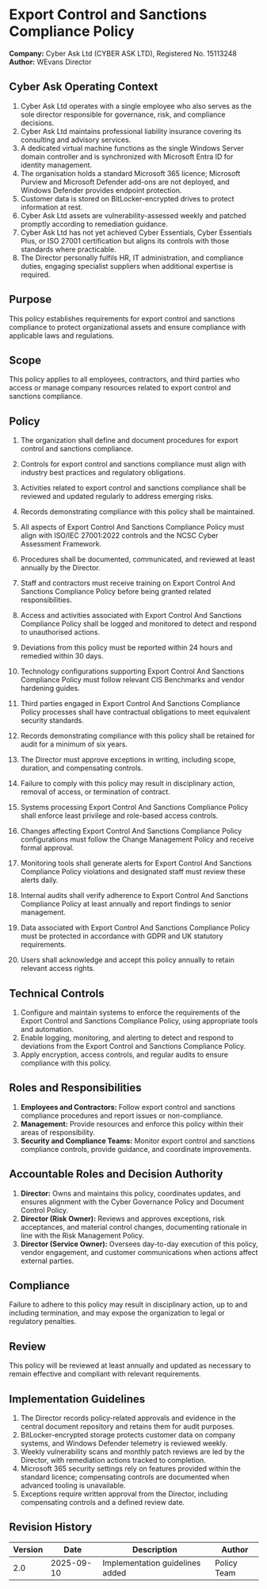 # Export Control and Sanctions Compliance Policy

**Company:** Cyber Ask Ltd (CYBER ASK LTD), Registered No. 15113248  
**Author:** WEvans Director

## Cyber Ask Operating Context

1. Cyber Ask Ltd operates with a single employee who also serves as the sole director responsible for governance, risk, and compliance decisions.
2. Cyber Ask Ltd maintains professional liability insurance covering its consulting and advisory services.
3. A dedicated virtual machine functions as the single Windows Server domain controller and is synchronized with Microsoft Entra ID for identity management.
4. The organisation holds a standard Microsoft 365 licence; Microsoft Purview and Microsoft Defender add-ons are not deployed, and Windows Defender provides endpoint protection.
5. Customer data is stored on BitLocker-encrypted drives to protect information at rest.
6. Cyber Ask Ltd assets are vulnerability-assessed weekly and patched promptly according to remediation guidance.
7. Cyber Ask Ltd has not yet achieved Cyber Essentials, Cyber Essentials Plus, or ISO 27001 certification but aligns its controls with those standards where practicable.
8. The Director personally fulfils HR, IT administration, and compliance duties, engaging specialist suppliers when additional expertise is required.



## Purpose

This policy establishes requirements for export control and sanctions compliance to protect organizational assets and ensure compliance with applicable laws and regulations.

## Scope

This policy applies to all employees, contractors, and third parties who access or manage company resources related to export control and sanctions compliance.

## Policy
1. The organization shall define and document procedures for export control and sanctions compliance.
2. Controls for export control and sanctions compliance must align with industry best practices and regulatory obligations.
3. Activities related to export control and sanctions compliance shall be reviewed and updated regularly to address emerging risks.
4. Records demonstrating compliance with this policy shall be maintained.

1. All aspects of Export Control And Sanctions Compliance Policy must align with ISO/IEC 27001:2022 controls and the NCSC Cyber Assessment Framework.
2. Procedures shall be documented, communicated, and reviewed at least annually by the Director.
3. Staff and contractors must receive training on Export Control And Sanctions Compliance Policy before being granted related responsibilities.
4. Access and activities associated with Export Control And Sanctions Compliance Policy shall be logged and monitored to detect and respond to unauthorised actions.
5. Deviations from this policy must be reported within 24 hours and remedied within 30 days.
6. Technology configurations supporting Export Control And Sanctions Compliance Policy must follow relevant CIS Benchmarks and vendor hardening guides.
7. Third parties engaged in Export Control And Sanctions Compliance Policy processes shall have contractual obligations to meet equivalent security standards.
8. Records demonstrating compliance with this policy shall be retained for audit for a minimum of six years.
9. The Director must approve exceptions in writing, including scope, duration, and compensating controls.
10. Failure to comply with this policy may result in disciplinary action, removal of access, or termination of contract.

1. Systems processing Export Control And Sanctions Compliance Policy shall enforce least privilege and role-based access controls.
2. Changes affecting Export Control And Sanctions Compliance Policy configurations must follow the Change Management Policy and receive formal approval.
3. Monitoring tools shall generate alerts for Export Control And Sanctions Compliance Policy violations and designated staff must review these alerts daily.
4. Internal audits shall verify adherence to Export Control And Sanctions Compliance Policy at least annually and report findings to senior management.
5. Data associated with Export Control And Sanctions Compliance Policy must be protected in accordance with GDPR and UK statutory requirements.
6. Users shall acknowledge and accept this policy annually to retain relevant access rights.

## Technical Controls

1. Configure and maintain systems to enforce the requirements of the Export Control and Sanctions Compliance Policy, using appropriate tools and automation.
2. Enable logging, monitoring, and alerting to detect and respond to deviations from the Export Control and Sanctions Compliance Policy.
3. Apply encryption, access controls, and regular audits to ensure compliance with this policy.

## Roles and Responsibilities

1. **Employees and Contractors:** Follow export control and sanctions compliance procedures and report issues or non-compliance.
2. **Management:** Provide resources and enforce this policy within their areas of responsibility.
3. **Security and Compliance Teams:** Monitor export control and sanctions compliance controls, provide guidance, and coordinate improvements.

## Accountable Roles and Decision Authority

1. **Director:** Owns and maintains this policy, coordinates updates, and ensures alignment with the Cyber Governance Policy and Document Control Policy.
2. **Director (Risk Owner):** Reviews and approves exceptions, risk acceptances, and material control changes, documenting rationale in line with the Risk Management Policy.
3. **Director (Service Owner):** Oversees day-to-day execution of this policy, vendor engagement, and customer communications when actions affect external parties.


## Compliance

Failure to adhere to this policy may result in disciplinary action, up to and including termination, and may expose the organization to legal or regulatory penalties.

## Review

This policy will be reviewed at least annually and updated as necessary to remain effective and compliant with relevant requirements.

## Implementation Guidelines
1. The Director records policy-related approvals and evidence in the central document repository and retains them for audit purposes.
2. BitLocker-encrypted storage protects customer data on company systems, and Windows Defender telemetry is reviewed weekly.
3. Weekly vulnerability scans and monthly patch reviews are led by the Director, with remediation actions tracked to completion.
4. Microsoft 365 security settings rely on features provided within the standard licence; compensating controls are documented when advanced tooling is unavailable.
5. Exceptions require written approval from the Director, including compensating controls and a defined review date.


## Revision History

| Version | Date | Description | Author |
| ------- | ---------- | ----------------------- | ------ |
| 2.0     | 2025-09-10 | Implementation guidelines added | Policy Team |
